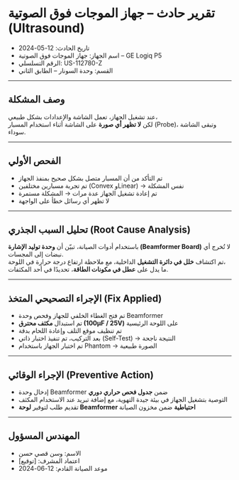 # تقرير حادث – جهاز الموجات فوق الصوتية (Ultrasound)

- تاريخ الحادث: 12-05-2024  
- اسم الجهاز: جهاز الموجات فوق الصوتية – GE Logiq P5  
- الرقم التسلسلي: US-112780-Z  
- القسم: وحدة السونار – الطابق الثاني

---

## وصف المشكلة

عند تشغيل الجهاز، تعمل الشاشة والإعدادات بشكل طبيعي،  
لكن **لا تظهر أي صورة** على الشاشة أثناء استخدام المسبار (Probe)، وتبقى الشاشة سوداء.

---

## الفحص الأولي

- تم التأكد من أن المسبار متصل بشكل صحيح بمنفذ الجهاز  
- تم تجربة مسبارين مختلفين (Convex وLinear) → نفس المشكلة  
- تم إعادة تشغيل الجهاز عدة مرات → المشكلة مستمرة  
- لا تظهر أي رسائل خطأ على الواجهة

---

## تحليل السبب الجذري (Root Cause Analysis)

باستخدام أدوات الصيانة، تبيّن أن **وحدة توليد الإشارة (Beamformer Board)** لا تُخرج أي نبضات إلى المجسات.  
تم اكتشاف **خلل في دائرة التشغيل** الداخلية، مع ملاحظة ارتفاع درجة حرارة في اللوحة،  
ما يدل على **عطل في مكونات الطاقة**، تحديدًا في أحد المكثفات.

---

## الإجراء التصحيحي المتخذ (Fix Applied)

- تم فتح الغطاء الخلفي للجهاز وفحص وحدة Beamformer  
- تم استبدال **مكثف محترق (100μF / 25V)** على اللوحة الرئيسية  
- تم تنظيف موقع التلف وإعادة اللحام بدقة  
- بعد التركيب، تم تنفيذ اختبار ذاتي (Self-Test) → النتيجة ناجحة  
- تم اختبار الجهاز باستخدام Phantom → الصورة طبيعية

---

## الإجراء الوقائي (Preventive Action)

- إدخال وحدة Beamformer ضمن **جدول فحص حراري دوري**  
- التوصية بتشغيل الجهاز في بيئة جيدة التهوية، مع إضافة تبريد عند الاستخدام المكثف  
- تقديم طلب لتوفير **لوحة Beamformer احتياطية** ضمن مخزون الصيانة

---

## المهندس المسؤول

- الاسم: وسن قصي حسن  
- اعتماد المشرف: [توقيع]  
- موعد الصيانة القادم: 12-06-2024
